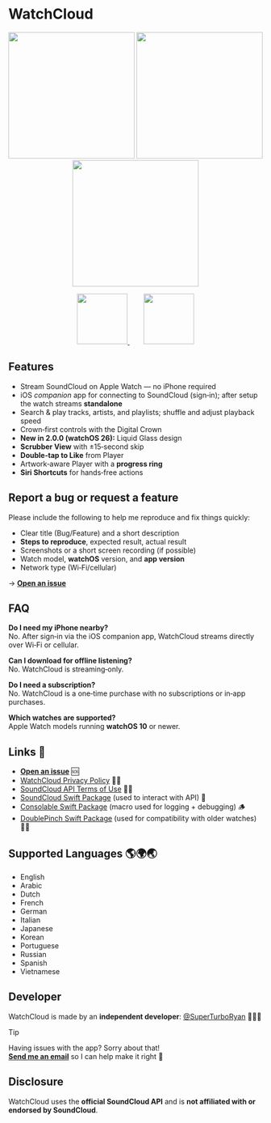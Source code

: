 # WatchCloud

<p align="center">
  <img src="https://github.com/user-attachments/assets/3c4be3ed-dbd7-482e-b9d6-367f79c9411e" width="250"/>
  <img src="https://github.com/user-attachments/assets/4818415a-47f6-4353-8872-6cba73fdb4a3" width="250"/>
  <img src="https://github.com/user-attachments/assets/1f6d3290-8f2a-420e-951e-539d98f4b05a" width="250"/>
</p>

<p align="center">

<a href="https://apps.apple.com/us/app/watchcloud/id6466678799">
<img src="https://github.com/user-attachments/assets/333d5f03-1217-4635-a3cd-6e5d89a03240" height="100" />
</a>
&nbsp;&nbsp;&nbsp;&nbsp;&nbsp;&nbsp;
<a href="https://apps.apple.com/us/app/watchcloud/id6466678799">
<img height="100" src="https://github.com/user-attachments/assets/e8c9999a-7438-4fd9-b8ba-e61c31e392f0" />
</a>

</p>

## Features
- Stream SoundCloud on Apple Watch — no iPhone required
- iOS *companion* app for connecting to SoundCloud (sign‑in); after setup the watch streams **standalone**
- Search & play tracks, artists, and playlists; shuffle and adjust playback speed
- Crown‑first controls with the Digital Crown
- **New in 2.0.0 (watchOS 26):** Liquid Glass design
- **Scrubber View** with ±15‑second skip
- **Double‑tap to Like** from Player
- Artwork‑aware Player with a **progress ring**
- **Siri Shortcuts** for hands‑free actions

## Report a bug or request a feature
Please include the following to help me reproduce and fix things quickly:

- Clear title (Bug/Feature) and a short description
- **Steps to reproduce**, expected result, actual result
- Screenshots or a short screen recording (if possible)
- Watch model, **watchOS** version, and **app version**
- Network type (Wi‑Fi/cellular)

→ **[Open an issue](https://github.com/superturboryan/WatchCloud/issues/new)**

## FAQ
**Do I need my iPhone nearby?**  
No. After sign‑in via the iOS companion app, WatchCloud streams directly over Wi‑Fi or cellular.

**Can I download for offline listening?**  
No. WatchCloud is streaming‑only.

**Do I need a subscription?**  
No. WatchCloud is a one‑time purchase with no subscriptions or in‑app purchases.

**Which watches are supported?**  
Apple Watch models running **watchOS 10** or newer.

## Links 🔗
- **[Open an issue](https://github.com/superturboryan/WatchCloud/issues/new)** 🆘
- [WatchCloud Privacy Policy](https://github.com/superturboryan/WatchCloud/blob/main/PRIVACY.md) 🧑‍⚖️
- [SoundCloud API Terms of Use](https://developers.soundcloud.com/docs/api/terms-of-use) 🧑‍⚖️
- [SoundCloud Swift Package](https://github.com/superturboryan/SoundCloud-Swift) (used to interact with API) 📡
- [Consolable Swift Package](https://github.com/superturboryan/Consolable/) (macro used for logging + debugging) 🪵
- [DoublePinch Swift Package](https://github.com/superturboryan/DoublePinch) (used for compatibility with older watches) 🤌🤌

## Supported Languages 🌎🌍🌏
- English
- Arabic 
- Dutch
- French
- German
- Italian
- Japanese
- Korean
- Portuguese
- Russian
- Spanish
- Vietnamese

## Developer
WatchCloud is made by an **independent developer**: [@SuperTurboRyan](https://github.com/superturboryan) 👨🏻‍🔧
> [!TIP]
> Having issues with the app? Sorry about that!  
> [**Send me an email**](mailto:watchcloud.app@gmail.com) so I can help make it right 💌

## Disclosure
WatchCloud uses the **official SoundCloud API** and is **not affiliated with or endorsed by SoundCloud**.
